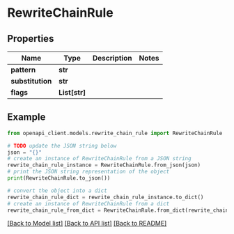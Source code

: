 # RewriteChainRule


## Properties

Name | Type | Description | Notes
------------ | ------------- | ------------- | -------------
**pattern** | **str** |  | 
**substitution** | **str** |  | 
**flags** | **List[str]** |  | 

## Example

```python
from openapi_client.models.rewrite_chain_rule import RewriteChainRule

# TODO update the JSON string below
json = "{}"
# create an instance of RewriteChainRule from a JSON string
rewrite_chain_rule_instance = RewriteChainRule.from_json(json)
# print the JSON string representation of the object
print(RewriteChainRule.to_json())

# convert the object into a dict
rewrite_chain_rule_dict = rewrite_chain_rule_instance.to_dict()
# create an instance of RewriteChainRule from a dict
rewrite_chain_rule_from_dict = RewriteChainRule.from_dict(rewrite_chain_rule_dict)
```
[[Back to Model list]](../README.md#documentation-for-models) [[Back to API list]](../README.md#documentation-for-api-endpoints) [[Back to README]](../README.md)


